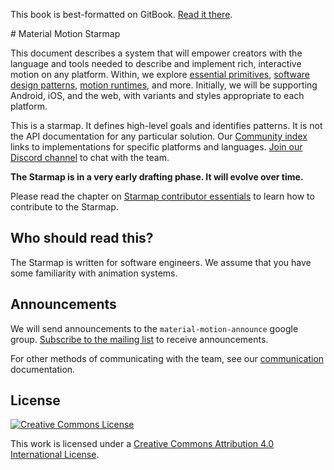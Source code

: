 <p class="github-only">This book is best-formatted on GitBook. <a href="https://material-motion.gitbooks.io/material-motion-starmap/content/">Read it there</a>.</p>
# Material Motion Starmap

This document describes a system that will empower creators with the language and tools needed to describe and implement rich, interactive motion on any platform. Within, we explore [essential primitives](specifications/primitives.md), [software design patterns](specifications/pattern.md), [motion runtimes](specifications/runtime/), and more. Initially, we will be supporting Android, iOS, and the web, with variants and styles appropriate to each platform.

This is a starmap. It defines high-level goals and identifies patterns. It is not the API documentation for any particular solution. Our [Community index](community_index/) links to implementations for specific platforms and languages. [Join our Discord channel](https://discord.gg/ZJyGXza) to chat with the team.

**The Starmap is in a very early drafting phase. It will evolve over time.**

Please read the chapter on [Starmap contributor essentials](https://material-motion.gitbooks.io/material-motion-team/content/starmap_essentials/) to learn how to contribute to the Starmap.

## Who should read this?

The Starmap is written for software engineers. We assume that you have some familiarity with animation systems.

## Announcements

We will send announcements to the `material-motion-announce` google group. [Subscribe to the mailing list](https://groups.google.com/forum/#!forum/material-motion-announce) to receive announcements.

For other methods of communicating with the team, see our [communication](https://material-motion.gitbooks.io/material-motion-team/content/community/communication.html) documentation.

## License

[![Creative Commons License](https://i.creativecommons.org/l/by/4.0/88x31.png)](http://creativecommons.org/licenses/by/4.0/)

This work is licensed under a [Creative Commons Attribution 4.0 International License](http://creativecommons.org/licenses/by/4.0/).
